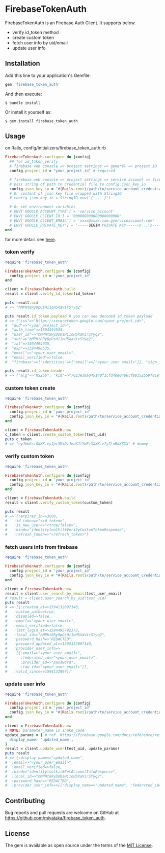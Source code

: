 # FirebaseTokenAuth

FirebaseTokenAuth is an Firebase Auth Client. It supports below.
- verify id_token method
- create custom token
- fetch user info by uid/email
- update user info

## Installation

Add this line to your application's Gemfile:

```ruby
gem 'firebase_token_auth'
```

And then execute:

    $ bundle install

Or install it yourself as:

    $ gem install firebase_token_auth

## Usage

on Rails, config/initializers/firebase_token_auth.rb
```ruby
FirebaseTokenAuth.configure do |config|
  ## for id_token_verify
  # firebase web console => project settings => general => project ID
  config.project_id = "your_project_id" # required

  # firebase web console => project settings => service account => firebase admin sdk => generate new private key
  # pass string of path to credential file to config.json_key_io
  config.json_key_io = "#{Rails.root}/path/to/service_account_credentials.json"
  # Or content of json key file wrapped with StringIO
  # config.json_key_io = StringIO.new('{ ... }')

  # Or set environment variables
  # ENV['GOOGLE_ACCOUNT_TYPE'] = 'service_account'
  # ENV['GOOGLE_CLIENT_ID'] = '000000000000000000000'
  # ENV['GOOGLE_CLIENT_EMAIL'] = 'xxxx@xxxx.iam.gserviceaccount.com'
  # ENV['GOOGLE_PRIVATE_KEY'] = '-----BEGIN PRIVATE KEY-----\n...\n-----END PRIVATE KEY-----\n\'
end
```
for more detail. see [here](https://github.com/googleapis/google-auth-library-ruby#example-service-account).

### token verify
```ruby
require 'firebase_token_auth'

FirebaseTokenAuth.configure do |config|
  config.project_id = 'your_project_id'
end

client = FirebaseTokenAuth.build
result = client.verify_id_token(id_token)

puts result.uid
# => "hMPHt8RyDpOsHi1oH5XaVirSYyq2"

puts result.id_token.payload # you can see decoded id_token payload
# => {"iss"=>"https://securetoken.google.com/<your_project_id>",
#  "aud"=>"<your_project_id>",
#  "auth_time"=>1594494935,
#  "user_id"=>"hMPHt8RyDpOsHi1oH5XaVirSYyq2",
#  "sub"=>"hMPHt8RyDpOsHi1oH5XaVirSYyq2",
#  "iat"=>1594494935,
#  "exp"=>1594498535,
#  "email"=>"<your_user_email>",
#  "email_verified"=>false,
#  "firebase"=>{"identities"=>{"email"=>["<your_user_email>"]}, "sign_in_provider"=>"custom"}}

puts result.id_token.header
# => {"alg"=>"RS256", "kid"=>"7623e10a045140f1cfd4be0466cf80352b59f81e", "typ"=>"JWT"}
```

### custom token create
```ruby
require 'firebase_token_auth'

FirebaseTokenAuth.configure do |config|
  config.project_id = 'your_project_id'
  config.json_key_io = "#{Rails.root}/path/to/service_account_credentials.json"
end

client = FirebaseTokenAuth.new
c_token = client.create_custom_token(test_uid)
puts c_token
# => "eyJhbGciOXXX.eyJpc3MiOiJmaXJlYmFzXXXX.v7y7LoBXXXXX" # dummy
```

### verify custom token
```ruby
require 'firebase_token_auth'

FirebaseTokenAuth.configure do |config|
  config.project_id = 'your_project_id'
  config.json_key_io = "#{Rails.root}/path/to/service_account_credentials.json"
end

client = FirebaseTokenAuth.build
result = client.verify_custom_token(custom_token)

puts result
# => {:expires_in=>3600,
#   :id_token=>"<id_token>",
#   :is_new_user=>"<true/false>",
#   :kind=>"identitytoolkit#VerifyCustomTokenResponse",
#   :refresh_token=>"<refresh_token>"}
```

### fetch users info from firebase
```ruby
require 'firebase_token_auth'

FirebaseTokenAuth.configure do |config|
  config.project_id = 'your_project_id'
  config.json_key_io = "#{Rails.root}/path/to/service_account_credentials.json"
end

client = FirebaseTokenAuth.new
result = client.user_search_by_email(test_user_email)
# result = client.user_search_by_uid(test_uid)
puts result
# => [{:created_at=>1594132097140,
#   :custom_auth=>true,
#   :disabled=>false,
#   :email=>"<your_user_email>",
#   :email_verified=>false,
#   :last_login_at=>1594495792373,
#   :local_id=>"hMPHt8RyDpOsHi1oH5XaVirSYyq2",
#   :password_hash=>"REDACTED",
#   :password_updated_at=>1594132097140,
#   :provider_user_info=>
#    [{:email=>"<your_user_email>",
#      :federated_id=>"<your_user_email>",
#      :provider_id=>"password",
#      :raw_id=>"<your_user_email>"}],
#   :valid_since=>1594132097}]
```

### update user info
```ruby
require 'firebase_token_auth'

FirebaseTokenAuth.configure do |config|
  config.project_id = 'your_project_id'
  config.json_key_io = "#{Rails.root}/path/to/service_account_credentials.json"
end

client = FirebaseTokenAuth.new
# NOTE: parameter_name is snake_case
update_params = { # ref. https://firebase.google.com/docs/reference/rest/auth#section-update-profile
  display_name: 'updated_name',
}
result = client.update_user(test_uid, update_params)
puts result
# => {:display_name=>"updated_name",
#  :email=>"<your_user_email>",
#  :email_verified=>false,
#  :kind=>"identitytoolkit#SetAccountInfoResponse",
#  :local_id=>"hMPHt8RyDpOsHi1oH5XaVirSYyq2",
#  :password_hash=>"REDACTED",
#  :provider_user_info=>[{:display_name=>"updated_name", :federated_id=>"<your_user_email>", :provider_id=>"password"}]}
```

## Contributing

Bug reports and pull requests are welcome on GitHub at https://github.com/miyataka/firebase_token_auth.


## License

The gem is available as open source under the terms of the [MIT License](https://opensource.org/licenses/MIT).

